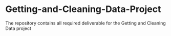 # Getting-and-Cleaning-Data-Project
The repository contains all required deliverable for the Getting and Cleaning Data project
